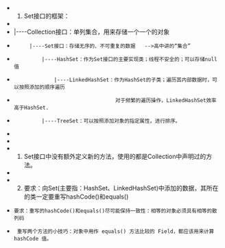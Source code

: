  * 1. Set接口的框架：
 *
 * |----Collection接口：单列集合，用来存储一个一个的对象
 *          |----Set接口：存储无序的、不可重复的数据   -->高中讲的“集合”
 *              |----HashSet：作为Set接口的主要实现类；线程不安全的；可以存储null值
 *                  |----LinkedHashSet：作为HashSet的子类；遍历其内部数据时，可以按照添加的顺序遍历
 *                                      对于频繁的遍历操作，LinkedHashSet效率高于HashSet.
 *              |----TreeSet：可以按照添加对象的指定属性，进行排序。
 *
 *
 *  1. Set接口中没有额外定义新的方法，使用的都是Collection中声明过的方法。
 *
 *  2. 要求：向Set(主要指：HashSet、LinkedHashSet)中添加的数据，其所在的类一定要重写hashCode()和equals()
 *     要求：重写的hashCode()和equals()尽可能保持一致性：相等的对象必须具有相等的散列码
 *      重写两个方法的小技巧：对象中用作 equals() 方法比较的 Field，都应该用来计算 hashCode 值。
